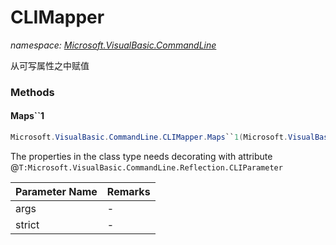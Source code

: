 ﻿# CLIMapper
_namespace: [Microsoft.VisualBasic.CommandLine](./index.md)_

从可写属性之中赋值



### Methods

#### Maps``1
```csharp
Microsoft.VisualBasic.CommandLine.CLIMapper.Maps``1(Microsoft.VisualBasic.CommandLine.CommandLine,System.Boolean)
```
The properties in the class type needs decorating with attribute @``T:Microsoft.VisualBasic.CommandLine.Reflection.CLIParameter``

|Parameter Name|Remarks|
|--------------|-------|
|args|-|
|strict|-|



